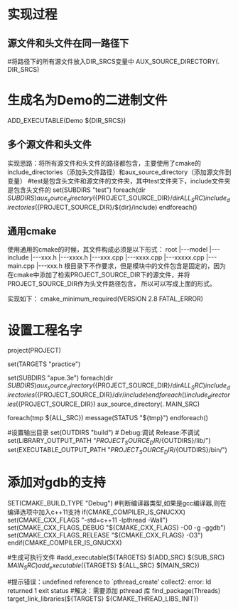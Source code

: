 # 实现过程
## 源文件和头文件在同一路径下

#将路径下的所有源文件放入DIR_SRCS变量中
AUX_SOURCE_DIRECTORY(. DIR_SRCS)

# 生成名为Demo的二进制文件
ADD_EXECUTABLE(Demo ${DIR_SRCS})

## 多个源文件和头文件
实现思路：将所有源文件和头文件的路径都包含，主要使用了cmake的include_directories（添加头文件路径）和aux_source_directory（添加源文件到变量）
#test是包含头文件和源文件的文件夹，其中test文件夹下，include文件夹是包含头文件的
set(SUBDIRS "test")
foreach(dir ${SUBDIRS})
	aux_source_directory(${PROJECT_SOURCE_DIR}/${dir} ALL_SRC)
	include_directories(${PROJECT_SOURCE_DIR}/${dir}/include)
endforeach()

## 通用cmake
使用通用的cmake的时候，其文件构成必须是以下形式：
root
    |---model
        |---include
            |---xxx.h
            |---xxxx.h
        |---xxx.cpp
        |---xxxx.cpp
        |---xxxxx.cpp
    |---main.cpp
    |---xxx.h
根目录下不作要求，但是模块中的文件包含是固定的，因为在cmake中添加了检索PROJECT_SOURCE_DIR下的源文件，并将PROJECT_SOURCE_DIR作为头文件路径包含，
所以可以写成上面的形式。

  
实现如下：
cmake_minimum_required(VERSION 2.8 FATAL_ERROR)

# 设置工程名字
project(PROJECT)

set(TARGETS "practice")

set(SUBDIRS "apue.3e")
foreach(dir ${SUBDIRS})
	aux_source_directory(${PROJECT_SOURCE_DIR}/${dir} ALL_SRC)
	include_directories(${PROJECT_SOURCE_DIR}/${dir}/include)
endforeach()
include_directories(${PROJECT_SOURCE_DIR})
aux_source_directory(. MAIN_SRC)


foreach(tmp ${ALL_SRC})
	message(STATUS "${tmp}")
endforeach()


#设置输出目录
set(OUTDIRS "build") # Debug:调试 Release:不调试
set(LIBRARY_OUTPUT_PATH "${PROJECT_SOURCE_DIR}/${OUTDIRS}/lib/")
set(EXECUTABLE_OUTPUT_PATH "${PROJECT_SOURCE_DIR}/${OUTDIRS}/bin/")


# 添加对gdb的支持
SET(CMAKE_BUILD_TYPE "Debug")
#判断编译器类型,如果是gcc编译器,则在编译选项中加入c++11支持
if(CMAKE_COMPILER_IS_GNUCXX)
    set(CMAKE_CXX_FLAGS "-std=c++11 -lpthread -Wall")
    set(CMAKE_CXX_FLAGS_DEBUG "${CMAKE_CXX_FLAGS} -O0 -g -ggdb")
    set(CMAKE_CXX_FLAGS_RELEASE "${CMAKE_CXX_FLAGS} -O3")
endif(CMAKE_COMPILER_IS_GNUCXX)


#生成可执行文件
#add_executable(${TARGETS} ${ADD_SRC} ${SUB_SRC} ${MAIN_SRC})
add_executable(${TARGETS} ${ALL_SRC} ${MAIN_SRC})


#提示错误：undefined reference to `pthread_create' collect2: error: ld returned 1 exit status
#解决：需要添加 pthread 库
find_package(Threads)
target_link_libraries(${TARGETS} ${CMAKE_THREAD_LIBS_INIT})

